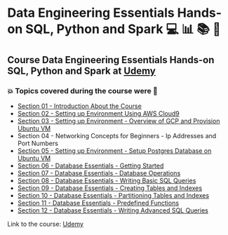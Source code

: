 # Data Engineering Essentials Hands-on SQL, Python and Spark 💻 :bar_chart: :books: :game_die:
## Course Data Engineering Essentials Hands-on SQL, Python and Spark at [Udemy](https://www.udemy.com/course/data-engineering-essentials-sql-python-and-spark/)
### :boom: Topics covered during the course were :rocket:
- [Section 01 - Introduction About the Course](https://github.com/romulovieira777/Data_Engineering_Essentials_Hands_on_SQL_Python_and_Spark/tree/main/Section%2001%20-%20Introduction%20about%20the%20Course)
- [Section 02 - Setting up Environment Using AWS Cloud9](https://github.com/romulovieira777/Data_Engineering_Essentials_Hands_on_SQL_Python_and_Spark/tree/main/Section%2002%20-%20Setting%20up%20Environment%20Using%20AWS%20Cloud9)
- [Section 03 - Setting up Environment - Overview of GCP and Provision Ubuntu VM](https://github.com/romulovieira777/Data_Engineering_Essentials_Hands_on_SQL_Python_and_Spark/tree/main/Section%2003%20-%20Setting%20up%20Environment%20-%20Overview%20of%20GCP%20and%20Provision%20Ubuntu%20VM)
- Section 04 - Networking Concepts for Beginners - Ip Addresses and Port Numbers
- [Section 05 - Setting up Environment - Setup Postgres Database on Ubuntu VM](https://github.com/romulovieira777/Data_Engineering_Essentials_Hands_on_SQL_Python_and_Spark/tree/main/Section%2005%20-%20Setting%20up%20Environment%20-%20Setup%20Postgres%20Database%20on%20Ubuntu%20VM)
- [Section 06 - Database Essentials - Getting Started](https://github.com/romulovieira777/Data_Engineering_Essentials_Hands_on_SQL_Python_and_Spark/tree/main/Section%2006%20-%20Database%20Essentials%20-%20Getting%20Started)
- [Section 07 - Database Essentials - Database Operations](https://github.com/romulovieira777/Data_Engineering_Essentials_Hands_on_SQL_Python_and_Spark/tree/main/Section%2007%20-%20Database%20Essentials%20-%20Database%20Operations)
- [Section 08 - Database Essentials - Writing Basic SQL Queries](https://github.com/romulovieira777/Data_Engineering_Essentials_Hands_on_SQL_Python_and_Spark/tree/main/Section%2008%20-%20Database%20Essentials%20-%20Writing%20Basic%20SQL%20Queries)
- [Section 09 - Database Essentials - Creating Tables and Indexes](https://github.com/romulovieira777/Data_Engineering_Essentials_Hands_on_SQL_Python_and_Spark/tree/main/Section%2009%20-%20Database%20Essentials%20-%20Creating%20Tables%20and%20Indexes)
- [Section 10 - Database Essentials - Partitioning Tables and Indexes](https://github.com/romulovieira777/Data_Engineering_Essentials_Hands_on_SQL_Python_and_Spark/tree/main/Section%2010%20-%20Database%20Essentials%20-%20Partitioning%20Tables%20and%20Indexes)
- [Section 11 - Database Essentials - Predefined Functions](https://github.com/romulovieira777/Data_Engineering_Essentials_Hands_on_SQL_Python_and_Spark/tree/main/Section%2011%20-%20Database%20Essentials%20-%20Predefined%20Functions)
- [Section 12 - Database Essentials - Writing Advanced SQL Queries](https://github.com/romulovieira777/Data_Engineering_Essentials_Hands_on_SQL_Python_and_Spark/tree/main/Section%2012%20-%20Database%20Essentials%20-%20Writing%20Advanced%20SQL%20Queries)


Link to the course: [Udemy](https://www.udemy.com/course/data-engineering-essentials-sql-python-and-spark/)